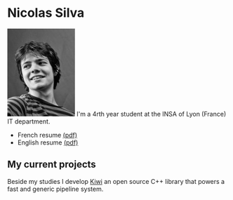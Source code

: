 <h1> Nicolas Silva </h1>
<img src='http://github.com/nical/resume/raw/master/images/portrait.jpg' border='0' />
I'm a 4rth year student at the INSA of Lyon (France) IT department.

* French resume [(pdf)](http://github.com/nical/resume/raw/master/fr/NicolasSilva.pdf)
* English resume [(pdf)](http://github.com/nical/resume/raw/master/eng/NicolasSilva.pdf)

<h2> My current projects </h2>

Beside my studies I develop [Kiwi](http://github.com/nical/kiwi/) an open source C++ library that powers a fast and generic pipeline system.
